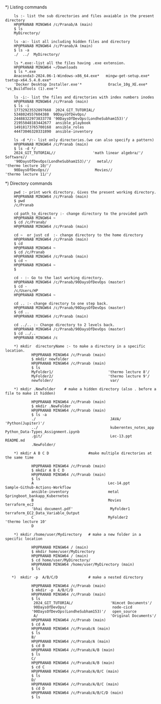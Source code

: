 *) Listing commands

        ls :- list the sub directories and files avaiable in the present directory
        HP@PRANAB MINGW64 /c/Pranab/A (main)
        $ ls
        MyDirectory/

        ls -a:- list all including hidden files and directory
        HP@PRANAB MINGW64 /c/Pranab/A (main)
        $ ls -a
        ./  ../  MyDirectory/

        ls *.exe:-list all the files having .exe extension.
        HP@PRANAB MINGW64 ~/Downloads
        $ ls *.exe
        Anaconda3-2024.06-1-Windows-x86_64.exe*   mingw-get-setup.exe*       tsetup-x64.5.4.0.exe*
        'Docker Desktop Installer.exe'*            Oracle_10g_XE.exe*        'vs_BuildTools (1).exe'*
 
        ls -i:- list the files and directories with index numbers inodes
        HP@PRANAB MINGW64 /c/Pranab (main)
        $ ls -i
        17732923532897668  2024_GIT_TUTORIAL/
        5348024557604388  90DaysOfDevOps/
        24488322973833778 '90DaysOfDevOps(LondheSubham153)'/
        21955048183442677  ansible_playbook
        14918173765700168  ansible_roles
        44473046320331890  ansible-inventory

        ls -d */:- list only directories.(we can also specify a pattern)
        HP@PRANAB MINGW64 /c/Pranab (main)
        $ ls -d */
        2024_GIT_TUTORIAL//                 'math linear algebra/'/             Software//
        '90DaysOfDevOps(LondheSubham153)/'/   metal//                           'thermo lecture 10/'/
        90DaysOfDevOps//                     Movies//                          'thermo lecture 11/'/


        
*)  Directory commands

        pwd :- print work directory. Gives the present working directory.
        HP@PRANAB MINGW64 /c/Pranab (main)
        $ pwd
        /c/Pranab

        cd path_to_directory :- change directory to the provided path
        HP@PRANAB MINGW64 ~
        $ cd /c/Pranab/
        HP@PRANAB MINGW64 /c/Pranab (main)

        cd ~  or just cd  :- change directory to the home directory
        HP@PRANAB MINGW64 /c/Pranab (main)
        $ cd
        HP@PRANAB MINGW64 ~
        $ cd /c/Pranab
        HP@PRANAB MINGW64 /c/Pranab (main)
        $ cd ~
        HP@PRANAB MINGW64 ~
        $

        cd - :- Go to the last working directory.
        HP@PRANAB MINGW64 /c/Pranab/90DaysOfDevOps (master)
        $ cd -
        /c/Users/HP
        HP@PRANAB MINGW64 ~

        cd .. :- change directory to one step back.
        HP@PRANAB MINGW64 /c/Pranab/90DaysOfDevOps (master)
        $ cd ..
        HP@PRANAB MINGW64 /c/Pranab (main)

        cd ../.. :- Change directory to 2 levels back.
        HP@PRANAB MINGW64 /c/Pranab/90DaysOfDevOps (master)
        $ cd ../..
        HP@PRANAB MINGW64 /c

        *) mkdir  directoryName :- to make a directory in a specific location.
                HP@PRANAB MINGW64 /c/Pranab (main)
                $ mkdir newfolder
                HP@PRANAB MINGW64 /c/Pranab (main)
                $ ls
                MyFolder1/                         'thermo lecture 8'/
                MyFolder2/                         'thermo lecture 9'/
                newfolder/                          var/

        *) mkdir .NewFolder    # make a hidden directory (also . before a file to make it hidden)
        
                HP@PRANAB MINGW64 /c/Pranab (main)
                $ mkdir .NewFolder
                HP@PRANAB MINGW64 /c/Pranab (main)
                $ ls -a
                ./                                  JAVA/                  'Python(Jupiter)'/
                ../                                 kuberentes_notes_app    Python_Data-Types_Assignment.ipynb
                .git/                               Lec-13.ppt              README.md
                .NewFolder/

        *) mkdir A B C D                  #make multiple directories at the same time
        
                HP@PRANAB MINGW64 /c/Pranab (main)
                $ mkdir A B C D
                HP@PRANAB MINGW64 /c/Pranab (main)
                $ ls
                A                                  Lec-14.ppt             Sample-Github-Actions-Workflow
                ansible-inventory                  metal                  Springboot_bankapp_Kubernetes
                B                                  Movies                 terraform_ec2
                'bhai document.pdf'                 MyFolder1              terraform_EC2_Data_Variable_Output
                C                                  MyFolder2             'thermo lecture 10'
                D

        *) mkdir /home/user/Mydirectory   # make a new folder in a specific location
                
                HP@PRANAB MINGW64 / (main)
                $ mkdir home/user/MyDirectory
                HP@PRANAB MINGW64 / (main)
                $ cd home/user/MyDirectory/
                HP@PRANAB MINGW64 /home/user/MyDirectory (main)
                $ ls      

       *)  mkdir -p  A/B/C/D              # make a nested directory
       
                HP@PRANAB MINGW64 /c/Pranab (main)
                $ mkdir -p  A/B/C/D
                HP@PRANAB MINGW64 /c/Pranab (main)
                $ ls
                 2024_GIT_TUTORIAL/                 'Nimcet Documents'/
                 90DaysOfDevOps/                     node-cicd
                '90DaysOfDevOps(LondheSubham153)'/   open_source
                 A/                                 'Original Documents'/
                HP@PRANAB MINGW64 /c/Pranab (main)
                $ cd A
                HP@PRANAB MINGW64 /c/Pranab/A (main)
                $ ls
                B/
                HP@PRANAB MINGW64 /c/Pranab/A (main)
                $ cd B
                HP@PRANAB MINGW64 /c/Pranab/A/B (main)
                $ ls
                C/
                HP@PRANAB MINGW64 /c/Pranab/A/B (main)
                $ cd C
                HP@PRANAB MINGW64 /c/Pranab/A/B/C (main)
                $ ls
                D/
                HP@PRANAB MINGW64 /c/Pranab/A/B/C (main)
                $ cd D
                HP@PRANAB MINGW64 /c/Pranab/A/B/C/D (main)
                $ ls   
                

